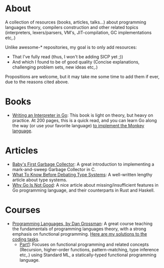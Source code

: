 # About

A collection of resources (books, articles, talks...) about programming
languages theory, compilers construction and other related topics
(interpreters, lexers/parsers, VM's, JIT-compilation, GC implementations etc,.)


Unlike awesome-* repositories, my goal is to only add resources:
- That I've fully read (thus, I won't be adding SICP yet ;))
- And which I found to be of good quality (Concise explanations, challenging
  problem sets, new ideas etc,.)


Propositions are welcome, but it may take me some time to add them if ever, due to the reasons cited above.

# Books
- [Writing an Interpreter in Go](https://interpreterbook.com/): This book is light on theory, but heavy on practice. At 200 pages, this is a quick read, and you can learn Go along the way (or use your favorite language) [to implement the Monkey language](https://github.com/kroosec/magot).

# Articles
- [Baby's First Garbage Collector](http://journal.stuffwithstuff.com/2013/12/08/babys-first-garbage-collector/): A great introduction to implementing a mark-and-sweep Garbage Collector in C.
- [What To Know Before Debating Type Systems](https://cdsmith.wordpress.com/2011/01/09/an-old-article-i-wrote/):
  A well-written lengthy article about type systems.
- [Why Go Is Not Good](http://yager.io/programming/go.html): A nice article
  about missing/insufficient features in Go programming language, and their
  counterparts in Rust and Haskell.

# Courses
- [Programming Languages, by Dan Grossman](https://github.com/kroosec/pl-course):
  A great course teaching the fundamentals of programming languages theory,
  with a strong emphasis on functional programming.
  [Here are my solutions to the coding tasks](https://github.com/kroosec/pl-course).
    - [Part1](https://www.coursera.org/learn/programming-languages): Focuses on
      functional programming and related concepts (Recursion, higher-order
      functions, pattern-matching, type inference etc,.) using Standard ML,
      a statically-typed functional programming language.

